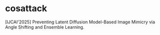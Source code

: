 # cosattack
[IJCAI'2025] Preventing Latent Diffusion Model-Based Image Mimicry via Angle Shifting and Ensemble Learning. 
